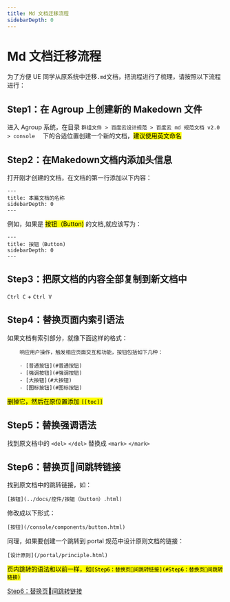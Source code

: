 ```yaml
---
title: Md 文档迁移流程
sidebarDepth: 0
---
```


# Md 文档迁移流程

为了方便 UE 同学从原系统中迁移`.md`文档，把流程进行了梳理，请按照以下流程进行：

## Step1：在 Agroup 上创建新的 Makedown 文件

进入 Agroup 系统，在目录 `群组文件 > 百度云设计规范 > 百度云 md 规范文档 v2.0 > console  ` 下的合适位置创建一个新的文档，<mark>建议使用英文命名</mark>

## Step2：在Makedown文档内添加头信息

打开刚才创建的文档，在文档的第一行添加以下内容：

    ---
    title: 本篇文档的名称
    sidebarDepth: 0
    ---

例如，如果是 <mark>按钮（Button)</mark> 的文档,就应该写为：

    ---
    title: 按钮（Button)
    sidebarDepth: 0
    ---

## Step3：把原文档的内容全部复制到新文档中

`Ctrl C` + `Ctrl V`

## Step4：替换页面内索引语法

如果文档有索引部分，就像下面这样的格式：

        响应用户操作，触发相应页面交互和功能，按钮包括如下几种：

        - [普通按钮](#普通按钮)
        - [强调按钮](#强调按钮)
        - [大按钮](#大按钮)
        - [图标按钮](#图标按钮)

<mark>删掉它，然后在原位置添加 `[[toc]]`</mark>

## Step5：替换强调语法

找到原文档中的 `<del>` `</del>` 替换成 `<mark>` `</mark>`

## Step6：替换页间跳转链接

找到原文档中的跳转链接，如：

    [按钮](../docs/控件/按钮（button）.html)

修改成以下形式：

    [按钮](/console/components/button.html)

同理，如果要创建一个跳转到 portal 规范中设计原则文档的链接：

    [设计原则](/portal/principle.html)

<mark>页内跳转的语法和以前一样，如`[Step6：替换页间跳转链接](#Step6：替换页间跳转链接)`</mark>


[Step6：替换页间跳转链接](#Step6：替换页间跳转链接)